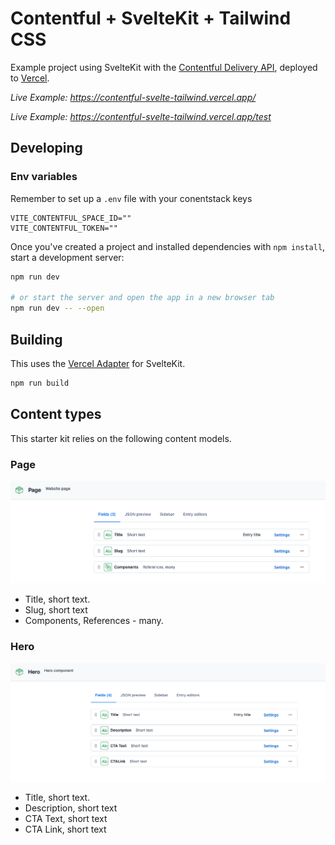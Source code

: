 # Contentful + SvelteKit + Tailwind CSS

Example project using SvelteKit with the [Contentful Delivery API](https://www.contentful.com/developers/docs/references/content-delivery-api/), deployed to [Vercel](https://vercel.com).

_Live Example: https://contentful-svelte-tailwind.vercel.app/_

_Live Example: https://contentful-svelte-tailwind.vercel.app/test_

## Developing

### Env variables

Remember to set up a `.env` file with your conentstack keys

```env
VITE_CONTENTFUL_SPACE_ID=""
VITE_CONTENTFUL_TOKEN=""
```

Once you've created a project and installed dependencies with `npm install`, start a development server:

```bash
npm run dev

# or start the server and open the app in a new browser tab
npm run dev -- --open
```

## Building

This uses the [Vercel Adapter](https://github.com/sveltejs/kit/tree/master/packages/adapter-vercel) for SvelteKit.

```bash
npm run build
```

## Content types
This starter kit relies on the following content models.

### Page
![Page content model](./static/page.png)
* Title, short text.
* Slug, short text
* Components, References - many.

### Hero
![Hero content model](./static/hero.png)
* Title, short text.
* Description, short text
* CTA Text, short text
* CTA Link, short text
